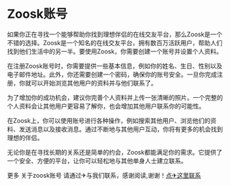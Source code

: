 # Zoosk账号

如果你正在寻找一个能够帮助你找到理想伴侣的在线交友平台，那么Zoosk是一个不错的选择。Zoosk是一个知名的在线交友平台，拥有数百万活跃用户，帮助人们找到他们生活中的另一半。要使用Zoosk，你需要创建一个账号并设置个人资料。

在注册Zoosk账号时，你需要提供一些基本信息，例如你的姓名、生日、性别以及电子邮件地址。此外，你还需要创建一个密码，确保你的账号安全。一旦你完成注册，你就可以开始浏览其他用户的资料并与他们联系了。

为了增加你的成功机会，建议你完善个人资料并上传一张清晰的照片。一个完整的个人资料会让其他用户更容易了解你，也会增加其他用户联系你的可能性。

在Zoosk上，你可以使用账号进行各种操作，例如搜索其他用户、浏览他们的资料、发送消息以及接收消息。通过不断地与其他用户互动，你将有更多的机会找到理想的伴侣。

无论你是在寻找长期的关系还是简单的约会，Zoosk都能满足你的需求。它提供了一个安全、方便的平台，让你可以轻松地与其他单身人士建立联系。

更多 关于zoosk账号 请通过✈与我们联系，感谢阅读,谢谢！[点✈这里联系](https://tg.k02.cc)